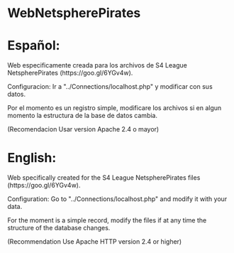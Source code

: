 # WebNetspherePirates

<h1>Español:</h1> Web especificamente creada para los archivos de S4 League NetspherePirates (https://goo.gl/6YGv4w).

Configuracion:
Ir a "../Connections/localhost.php" y modificar con sus datos.

Por el momento es un registro simple, modificare los archivos si en algun momento la estructura de la base de datos cambia.

(Recomendacion Usar version Apache 2.4 o mayor)


<h1>English:</h1> Web specifically created for the S4 League NetspherePirates files (https://goo.gl/6YGv4w).

Configuration:
Go to "../Connections/localhost.php" and modify it with your data.

For the moment is a simple record, modify the files if at any time the structure of the database changes.

(Recommendation Use Apache HTTP version 2.4 or higher)
